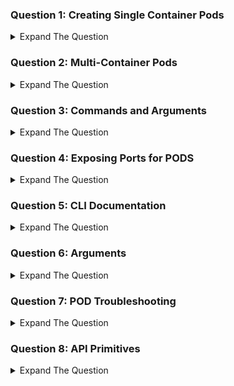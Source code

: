 ### Question 1: Creating Single Container Pods 

<details><summary>Expand The Question </summary>
<p>


Create a pod with the name of kplabs-nginx. The pod should be launched from an image of ``` mykplabs/kubernetes:nginx``` . The name of the container should be mycontainer

</details>

### Question 2: Multi-Container Pods

<details><summary>Expand The Question </summary>
<p>

Create a Multi-Container POD with the name of ```kplabs-multi-container```

There should be 3 containers as part of the pod. Name the first container as ```first-container```, 2nd container as ```second-container``` and 3rd container as ```third-container```

1st container should be launched from ```nginx``` image, second container should be launched from ```mykplabs/kubernetes:nginx``` image and third container from ```busybox``` image.

Connect to the first-container and run the following command:  ```apt-get update && apt-get install net-tools```

Connect to the third-container and identify the ports in which processes are listening. Perform wget command on those ports and check if you can download the HTML page.


</details>

### Question 3: Commands and Arguments

<details><summary>Expand The Question </summary>
<p>


Create a pod with the name of kplabs-cmdargs. The pod should be launched from an image of ```busybox``` . The name of the container should be cmdcontainer. Both the container image's CMD and ENTRYPOINT instruction should be overridden. 

The container should start with ```sleep``` command and argument of ```3600```
</details>


### Question 4: Exposing Ports for PODS

<details><summary>Expand The Question </summary>
<p>


Create a pod with the name of kplabs-ports. The pod should be launched from an image of ```nginx``` . The name of the container should be nginx. Expose Port ```80``` for the POD.

</details>

### Question 5: CLI Documentation

<details><summary>Expand The Question </summary>
<p>

1. List down all the available fields and it's associated description that we can include in a POD Manifest. Store data to pod.txt

2. List down all the fields & it's description that we can add under the metadata section under POD manifest. Store data to pod-manifest.txt

3. Matthew has realized that there is an option for ```tolerationSeconds``` under POD -> Spec -> Tolerations. Store the associated documentation for tolerationSeconds and store it under a file named tolerationSeconds.txt

</details>


### Question 6: Arguments

<details><summary>Expand The Question </summary>
<p>

Create a pod named ```kplabs-logging```

The Pod should have a container running from the nginx image with the following arguments:

    - /bin/sh
    - -c
    - >
      i=0;
      while true;
      do
        echo "$i: $(date)" >> /var/log/1.log;
        echo "$(date) INFO $i" >> /var/log/2.log;
        i=$((i+1));
        sleep 1;
      done

Once POD is created, connect to the POD and verify the contents of ```/var/log/1.log``` and ```/var/log/2.log```

</details>

### Question 7: POD Troubleshooting

<details><summary>Expand The Question </summary>
<p>

1. Create a POD with the name ```kplabs-troubleshoot```. Launch it from busybox image.
2. Once launch, verify if you can see pod in "Ready" state.
3. If it's not in ready state, find out what can be the reason.
4. Edit the POD manifest to make sure busybox pod is available for at-least next 10 minutes.
</details>

### Question 8: API Primitives

<details><summary>Expand The Question </summary>
<p>

1. Create a proxy connection via ```kubectl proxy --port 8080```

2. Verify from browser if you are able to see the list all the Kubernetes API's.

3. Find the list of resources under the ```/api/v1```

4. Find the list of all the PODS running within your Kubernetes environment,
</details>
